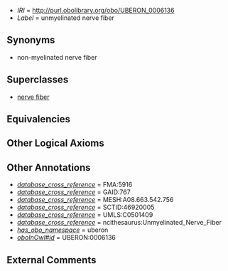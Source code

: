  * *IRI* = http://purl.obolibrary.org/obo/UBERON_0006136
 * *Label* = unmyelinated nerve fiber

## Synonyms

 * non-myelinated nerve fiber

## Superclasses

 * [nerve fiber](../../UBERON/34/UBERON_0006134.md)

## Equivalencies


## Other Logical Axioms


## Other Annotations

 * *[database_cross_reference](../../ef/oboInOwl#hasDbXref.md)* = FMA:5916
 * *[database_cross_reference](../../ef/oboInOwl#hasDbXref.md)* = GAID:767
 * *[database_cross_reference](../../ef/oboInOwl#hasDbXref.md)* = MESH:A08.663.542.756
 * *[database_cross_reference](../../ef/oboInOwl#hasDbXref.md)* = SCTID:46920005
 * *[database_cross_reference](../../ef/oboInOwl#hasDbXref.md)* = UMLS:C0501409
 * *[database_cross_reference](../../ef/oboInOwl#hasDbXref.md)* = ncithesaurus:Unmyelinated_Nerve_Fiber
 * *[has_obo_namespace](../../ce/oboInOwl#hasOBONamespace.md)* = uberon
 * *[oboInOwl#id](../../id/oboInOwl#id.md)* = UBERON:0006136

## External Comments

